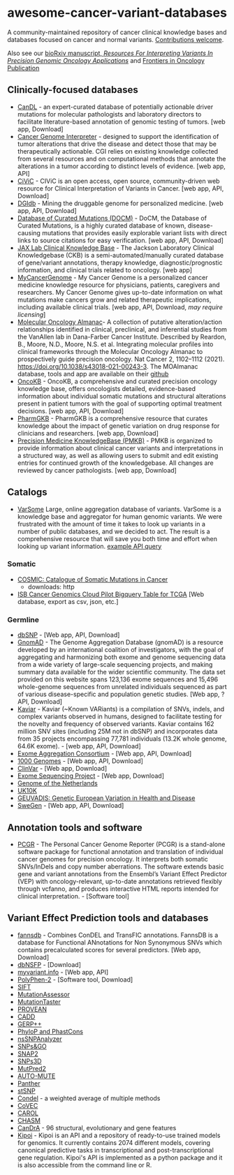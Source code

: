 # awesome-cancer-variant-databases
A community-maintained repository of cancer clinical knowledge bases and databases focused on cancer and normal variants. [Contributions welcome](https://github.com/seandavi/awesome-cancer-variant-databases/blob/master/CONTRIBUTE.md]).

Also see our [bioRxiv manuscript, *Resources For Interpreting Variants In Precision Genomic Oncology Applications*](https://doi.org/10.1101/144766) and [Frontiers in Oncology Publication](https://doi.org/10.3389/fonc.2017.00214)

## Clinically-focused databases

- [CanDL](https://candl.osu.edu/) - an expert-curated database of potentially actionable driver mutations for molecular pathologists and laboratory directors to facilitate literature-based annotation of genomic testing of tumors. [web app, Download]
- [Cancer Genome Interpreter](https://www.cancergenomeinterpreter.org/) - designed to support the identification of tumor alterations that drive the disease and detect those that may be therapeutically actionable. CGI relies on existing knowledge collected from several resources and on computational methods that annotate the alterations in a tumor according to distinct levels of evidence. [web app, API]
- [CiViC](https://civic.genome.wustl.edu/#/home) - CIViC is an open access, open source, community-driven web resource for Clinical Interpretation of Variants in Cancer. [web app, API, Download]
- [DGIdb](http://dgidb.genome.wustl.edu/) - Mining the druggable genome for personalized medicine. [web app, API, Download]
- [Database of Curated Mutations (DOCM)](http://docm.genome.wustl.edu/) - DoCM, the Database of Curated Mutations, is a highly curated database of known, disease-causing mutations that provides easily explorable variant lists with direct links to source citations for easy verification. [web app, API, Download]
- [JAX Lab Clinical Knowledge Base](https://ckb.jax.org/) - The Jackson Laboratory Clinical Knowledgebase (CKB) is a semi-automated/manually curated database of gene/variant annotations, therapy knowledge, diagnostic/prognostic information, and clinical trials related to oncology. [web app]
- [MyCancerGenome](https://www.mycancergenome.org/) - My Cancer Genome is a personalized cancer medicine knowledge resource for physicians, patients, caregivers and researchers.  My Cancer Genome gives up-to-date information on what mutations make cancers grow and related therapeutic implications, including available clinical trials. [web app, API, Download, *may require licensing*]
- [Molecular Oncology Almanac](https://moalmanac.org/)- A collection of putative alteration/action relationships identified in clinical, preclinical, and inferential studies from the VanAllen lab in Dana-Farber Cancer Institute. Described by Reardon, B., Moore, N.D., Moore, N.S. et al. Integrating molecular profiles into clinical frameworks through the Molecular Oncology Almanac to prospectively guide precision oncology. Nat Cancer 2, 1102–1112 (2021). https://doi.org/10.1038/s43018-021-00243-3.  The MOAlmanac database, tools and app are available on their [github](https://github.com/vanallenlab/moalmanac-db)
- [OncoKB](http://oncokb.org/) - OncoKB, a comprehensive and curated precision oncology knowledge base, offers oncologists detailed, evidence-based information about individual somatic mutations and structural alterations present in patient tumors with the goal of supporting optimal treatment decisions. [web app, API, Download]
- [PharmGKB](https://next.pharmgkb.org/) - PharmGKB is a comprehensive resource that curates knowledge about the impact
of genetic variation on drug response for clinicians and researchers. [web app, Download]
- [Precision Medicine KnowledgeBase (PMKB)](https://pmkb.weill.cornell.edu/) - PMKB is organized to provide information about clinical cancer variants and interpretations in a structured way, as well as allowing users to submit and edit existing entries for continued growth of the knowledgebase. All changes are reviewed by cancer pathologists. [web app, Download]

## Catalogs

- [VarSome](https://varsome.com) Large, online aggregation database of variants. VarSome is a knowledge base and aggregator for human genomic variants. We were frustrated with the amount of time it takes to look up variants in a number of public databases, and we decided to act. The result is a comprehensive resource that will save you both time and effort when looking up variant information. [example API query](https://api.varsome.com/lookup/15-73027478-T-C)

### Somatic

- [COSMIC: Catalogue of Somatic Mutations in Cancer](http://cancer.sanger.ac.uk/cancergenome/projects/cosmic/)
  - downloads: http
- [ISB Cancer Genomics Cloud Pilot Bigquery Table for TCGA](https://bigquery.cloud.google.com/welcome/isb-cgc) [Web database, export as csv, json, etc.]

### Germline

- [dbSNP](http://www.ncbi.nlm.nih.gov/SNP/) - [Web app, API, Download]
- [GnomAD](http://gnomad.broadinstitute.org/) - The Genome Aggregation Database (gnomAD) is a resource developed by an international coalition of investigators, with the goal of aggregating and harmonizing both exome and genome sequencing data from a wide variety of large-scale sequencing projects, and making summary data available for the wider scientific community. The data set provided on this website spans 123,136 exome sequences and 15,496 whole-genome sequences from unrelated individuals sequenced as part of various disease-specific and population genetic studies. [Web app, ?API, Download]
- [Kaviar](http://db.systemsbiology.net/kaviar/) - Kaviar (~Known VARiants) is a compilation of SNVs, indels, and complex variants observed in humans, designed to facilitate testing for the novelty and frequency of observed variants. Kaviar contains 162 million SNV sites (including 25M not in dbSNP) and incorporates data from 35 projects encompassing 77,781 individuals (13.2K whole genome, 64.6K exome). - [web app, API, Download]
- [Exome Aggregation Consortium](http://exac.broadinstitute.org/) - [Web app, API, Download]
- [1000 Genomes](http://www.1000genomes.org) - [Web app, API, Download]
- [ClinVar](http://www.ncbi.nlm.nih.gov/clinvar/) - [Web app, Download]
- [Exome Sequencing Project](http://evs.gs.washington.edu/EVS/) - [Web app, Download]
- [Genome of the Netherlands](http://www.nlgenome.nl/)
- [UK10K](http://www.uk10k.org/)
- [GEUVADIS: Genetic European Variation in Health and Disease](http://www.geuvadis.org/web/geuvadis/home)
- [SweGen](https://swefreq.nbis.se/#/) - [Web app, API, Download]

## Annotation tools and software

- [PCGR](https://github.com/sigven/pcgr) - The Personal Cancer Genome Reporter (PCGR) is a stand-alone software package for functional annotation and translation of individual cancer genomes for precision oncology. It interprets both somatic SNVs/InDels and copy number aberrations. The software extends basic gene and variant annotations from the Ensembl’s Variant Effect Predictor (VEP) with oncology-relevant, up-to-date annotations retrieved flexibly through vcfanno, and produces interactive HTML reports intended for clinical interpretation. - [Software tool]

## Variant Effect Prediction tools and databases

- [fannsdb](http://bbglab.irbbarcelona.org/fannsdb/) - Combines ConDEL and TransFIC annotations. FannsDB is a database for Functional ANnotations for Non Synonymous SNVs which contains precalculated scores for several predictors. [Web app, Download]
- [dbNSFP](https://sites.google.com/site/jpopgen/dbNSFP) - [Download]
- [myvariant.info](http://myvariant.info/) - [Web app, API]
- [PolyPhen-2](http://genetics.bwh.harvard.edu/pph2) - [Software tool, Download]
- [SIFT](http://sift.jcvi.org)
- [MutationAssessor](http://mutationassessor.org)
- [MutationTaster](http://www.mutationtaster.org)
- [PROVEAN](http://provean.jcvi.org/index.php)
- [CADD](http://cadd.gs.washington.edu)
- [GERP++](http://mendel.stanford.edu/SidowLab/downloads/gerp/index.html)
- [PhyloP and PhastCons](http://compgen.cshl.edu/phast/index.php)
- [nsSNPAnalyzer](http://snpanalyzer.uthsc.edu/)
- [SNPs&GO](http://snps-and-go.biocomp.unibo.it/snps-and-go)
- [SNAP2](https://rostlab.org/services/snap2web/)
- [SNPs3D](http://www.snps3d.org/)
- [MutPred2](http://mutpred.mutdb.org/)
- [AUTO-MUTE](http://binf2.gmu.edu/automute/)
- [Panther](http://www.pantherdb.org/tools/csnpScoreForm.jsp)
- [stSNP](http://ilyinlab.org/StSNP/)
- [Condel](http://bg.upf.edu/fannsdb/) - a weighted average of multiple methods 
- [CoVEC](https://sourceforge.net/projects/covec/files)
- [CAROL](http://www.sanger.ac.uk/science/tools/carol)
- [CHASM](http://wiki.chasmsoftware.org/index.php/Main_Page)
- [CanDrA](http://bioinformatics.mdanderson.org/main/CanDrA\#CanDrA) - 96 structural, evolutionary and gene features 
- [Kipoi](https://kipoi.org/) - Kipoi is an API and a repository of ready-to-use trained models for genomics. It currently contains 2074 different models, covering canonical predictive tasks in transcriptional and post-transcriptional gene regulation. Kipoi's API is implemented as a python package and it is also accessible from the command line or R.

